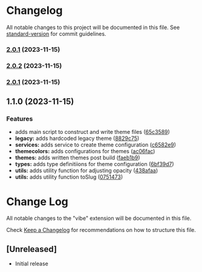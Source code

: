 # Changelog

All notable changes to this project will be documented in this file. See [standard-version](https://github.com/conventional-changelog/standard-version) for commit guidelines.

### [2.0.1](https://github.com/yondav-configs/vibe/compare/v2.0.2...v2.0.1) (2023-11-15)

### [2.0.2](https://github.com/yondav-configs/vibe/compare/v2.0.1...v2.0.2) (2023-11-15)

### [2.0.1](https://github.com/yondav-configs/vibe/compare/v1.1.0...v2.0.1) (2023-11-15)

## 1.1.0 (2023-11-15)

### Features

- adds main script to construct and write theme files ([65c3589](https://github.com/yondav-configs/vibe/commit/65c3589549bebefa1d7457355ab35540644d2035))
- **legacy:** adds hardcoded legacy theme ([8829c75](https://github.com/yondav-configs/vibe/commit/8829c7504b35b957eb8893513d7f754ad5d5b4b4))
- **services:** adds service to create theme configuration ([c6582e9](https://github.com/yondav-configs/vibe/commit/c6582e903396d6806174d2070323a11a015ba29c))
- **themecolors:** adds configurations for themes ([ac06fac](https://github.com/yondav-configs/vibe/commit/ac06fac37d50cd3717042328b6d65466eb3ddcd5))
- **themes:** adds written themes post build ([faeb1b9](https://github.com/yondav-configs/vibe/commit/faeb1b97e9477032fce67f20cb693a195d3b8e83))
- **types:** adds type definitiions for theme configuration ([6bf39d7](https://github.com/yondav-configs/vibe/commit/6bf39d7b186a29ec61be5a2dd453af1454b7e049))
- **utils:** adds utility function for adjusting opacity ([438afaa](https://github.com/yondav-configs/vibe/commit/438afaae5b5bf8c5d5bbc9a251682088acbc38ff))
- **utils:** adds utility function toSlug ([0751473](https://github.com/yondav-configs/vibe/commit/07514735586544dd6c43f62a8570c0651f229c5d))

# Change Log

All notable changes to the "vibe" extension will be documented in this file.

Check [Keep a Changelog](http://keepachangelog.com/) for recommendations on how to structure this file.

## [Unreleased]

- Initial release
